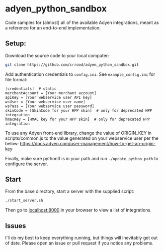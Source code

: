 # adyen_python_sandbox
Code samples for (almost) all of the available Adyen integrations, meant as a reference for an end-to-end implementation.

## Setup:
Download the source code to your local computer:
```bash
git clone https://github.com/crrood/adyen_python_sandbox.git
```
Add authentication credentials to `config.ini`.  See `example_config.ini` for file format:
```
[credentials]  # static
merchantAccount = [Your merchant account]
apiKey = [Your webservice user API key]
wsUser = [Your webservice user name]
wsPass = [Your webservice user password]
skinCode = [SkinCode for your HPP skin]  # only for deprecated HPP integration
hmacKey = [HMAC key for your HPP skin]  # only for deprecated HPP integration
```

To use any Adyen front-end library, change the value of ORIGIN_KEY in scripts/common.js to the value generated on your webservice user per the below:
https://docs.adyen.com/user-management/how-to-get-an-origin-key

Finally, make sure python3 is in your path and run `./update_python_path` to configure the server.  

## Start
From the base directory, start a server with the supplied script:
```bash
./start_server.sh
```

Then go to [localhost:8000](http://localhost:8000) in your browser to view a list of integrations.

## Issues
I'll do my best to keep everything running, but things will inevitably get out of date.  Please open an issue or pull request if you notice any problems.